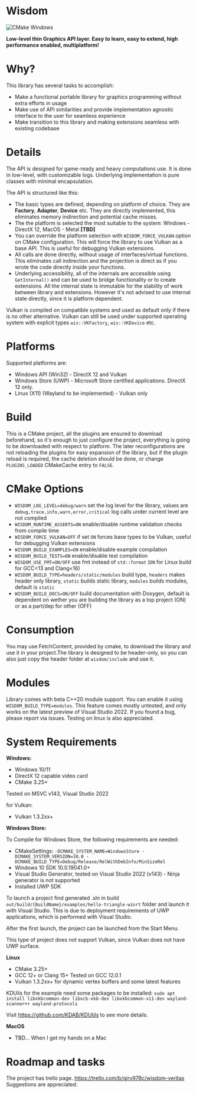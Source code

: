 # Wisdom

![CMake Windows](https://github.com/Agrael1/Wisdom/actions/workflows/cmake.yml/badge.svg)

**Low-level thin Graphics API layer. Easy to learn, easy to extend, high performance enabled, multiplatform!**

# Why?

This library has several tasks to accomplish:

- Make a functional portable library for graphics programming without extra efforts in usage
- Make use of API similarities and provide implementation agnostic interface to the user for seamless experience
- Make transition to this library and making extensions seamless with existing codebase

# Details

The API is designed for game-ready and heavy computations use. It is done in low-level, with customizable logs. Underlying implementation is pure classes with minimal encapsulation.

The API is structured like this:
 - The basic types are defined, depending on platform of choice. They are **Factory**, **Adapter**, **Device** etc. They are directly implemented, this eliminates memory indirection and potential cache misses.
 - The the platform is selected the most suitable to the system: Windows - DirectX 12, MacOS - Metal __[TBD]__
 - You can override the platform selection with `WISDOM_FORCE_VULKAN` option on CMake configuration. This will force the library to use Vulkan as a base API. This is useful for debugging Vulkan extensions.
 - All calls are done directly, without usage of interfaces/virtual functions. This eliminates call indirection and the projection is direct as if you wrote the code directly inside your functions.
 - Underlying accessibility, all of the internals are accessible using `GetInternal()` and can be used to bridge functionality or to create extensions. All the internal state is immutable for the stability of work between library and extensions. However it's not advised to use internal state directly, since it is platform dependent.

Vulkan is compiled on compatible systems and used as default only if there is no other alternative. Vulkan can still be used under supported operating system with explicit types `wis::VKFactory`, `wis::VKDevice` etc.

# Platforms

Supported platforms are:
- Windows API (Win32) - DirectX 12 and Vulkan
- Windows Store (UWP) - Microsoft Store certified applications. DirectX 12 only. 
- Linux (X11) (Wayland to be implemented) - Vulkan only

# Build

This is a CMake project, all the plugins are ensured to download beforehand, so it's enough to just configure the project, everything is going to be downloaded with respect to platform.
The later reconfigurations are not reloading the plugins for easy expansion of the library, but if the plugin reload is required, the cache deletion should be done, or change `PLUGINS_LOADED` CMakeCache entry to `FALSE`.

# CMake Options

- `WISDOM_LOG_LEVEL=debug/warn` set the log level for the library, values are `debug,trace,info,warn,error,critical` log calls under current level are not compiled
- `WISDOM_RUNTIME_ASSERTS=ON` enable/disable runtime validation checks from compile time
- `WISDOM_FORCE_VULKAN=OFF` if set `ON` forces base types to be Vulkan, useful for debugging Vulkan extensions
- `WISDOM_BUILD_EXAMPLES=ON` enable/disable example compilation 
- `WISDOM_BUILD_TESTS=ON` enable/disable test compilation 
- `WISDOM_USE_FMT=ON/OFF` use fmt instead of `std::format` (`ON` for Linux build for GCC<13 and Clang<16)
- `WISDOM_BUILD_TYPE=headers/static/modules` build type, `headers` makes header only library, `static` builds static library, `modules` builds modules, default is `static`
- `WISDOM_BUILD_DOCS=ON/OFF` build documentation with Doxygen, default is dependent on wether you are building the library as a top project (ON) or as a part/dep for other (OFF)

# Consumption

You may use FetchContent, provided by cmake, to download the library and use it in your project.The library is designed to be header-only, so you can also just copy the header folder at `wisdom/include` and use it.

# Modules

Library comes with beta C++20 module support. You can enable it using `WISDOM_BUILD_TYPE=modules`.
This feature comes mostly untested, and only works on the latest preview of Visual Studio 2022.
If you found a bug, please report via issues. Testing on linux is also appreciated.

# System Requirements

**Windows:**
- Windows 10/11
- DirectX 12 capable video card
- CMake 3.25+

Tested on MSVC v143, Visual Studio 2022

for Vulkan:
- Vulkan 1.3.2xx+ 
 
**Windows Store:**

To Compile for Windows Store, the following requirements are needed:
- CMakeSettings: `-DCMAKE_SYSTEM_NAME=WindowsStore -DCMAKE_SYSTEM_VERSION=10.0 -DCMAKE_BUILD_TYPE=Debug/Release/RelWithDebInfo/MinSizeRel`
- Windows 10 SDK 10.0.19041.0+
- Visual Studio Generator, tested on Visual Studio 2022 (v143) - Ninja generator is not supported
- Installed UWP SDK

To launch a project find generated .sln in build `out/build/{BuildName}/examples/hello-triangle-winrt` folder and launch it with Visual Studio. This is due to deployment requirements of UWP applications, which is performed with Visual Studio.

After the first launch, the project can be launched from the Start Menu.

This type of project does not support Vulkan, since Vulkan does not have UWP surface.

**Linux**

- CMake 3.25+
- GCC 12+ or Clang 15+ Tested on GCC 12.0.1
- Vulkan 1.3.2xx+ for dynamic vertex buffers and some latest features

KDUils for the example need some packages to be installed:
`sudo apt install libxkbcommon-dev libxcb-xkb-dev libxkbcommon-x11-dev wayland-scanner++ wayland-protocols`

Visit https://github.com/KDAB/KDUtils to see more details.

**MacOS**
- TBD... When I get my hands on a Mac

# Roadmap and tasks

The project has trello page. https://trello.com/b/qjrv97Bc/wisdom-veritas
Suggestions are appreciated.
